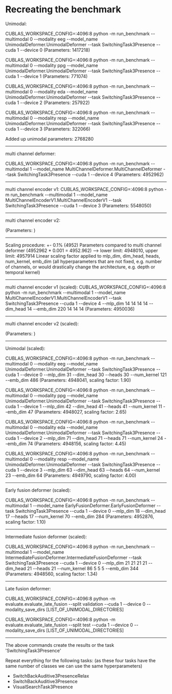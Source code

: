 # Recreating the benchmark

Unimodal:

CUBLAS_WORKSPACE_CONFIG=:4096:8 python -m run_benchmark --multimodal 0 --modality eeg --model_name UnimodalDeformer.UnimodalDeformer --task SwitchingTask3Presence --cuda 1 --device 0
(Parameters: 1417218)

CUBLAS_WORKSPACE_CONFIG=:4096:8 python -m run_benchmark --multimodal 0 --modality ppg --model_name UnimodalDeformer.UnimodalDeformer --task SwitchingTask3Presence --cuda 1 --device 1
(Parameters: 771074)

CUBLAS_WORKSPACE_CONFIG=:4096:8 python -m run_benchmark --multimodal 0 --modality eda --model_name UnimodalDeformer.UnimodalDeformer --task SwitchingTask3Presence --cuda 1 --device 2
(Parameters: 257922)

CUBLAS_WORKSPACE_CONFIG=:4096:8 python -m run_benchmark --multimodal 0 --modality resp --model_name UnimodalDeformer.UnimodalDeformer --task SwitchingTask3Presence --cuda 1 --device 3
(Parameters: 322066)

Added up unimodal parameters: 2768280

-----------

multi channel deformer:

CUBLAS_WORKSPACE_CONFIG=:4096:8 python -m run_benchmark --multimodal 1  --model_name MultiChannelDeformer.MultiChannelDeformer --task SwitchingTask3Presence --cuda 1 --device 4
(Parameters: 4952962)

-----------

multi channel encoder v1:
CUBLAS_WORKSPACE_CONFIG=:4096:8 python -m run_benchmark --multimodal 1  --model_name MultiChannelEncoderV1.MultiChannelEncoderV1 --task SwitchingTask3Presence --cuda 1 --device 3
(Parameters: 5548050)

-----------

multi channel encoder v2:

(Parameters: )

-----------

Scaling procedure: 
+- 0.1% (4952) Parameters compared to multi channel deformer (4952962 * 0.001 = 4952.962)
--> lower limit: 4948010, upper limit: 4957914
Linear scaling factor applied to mlp_dim, dim_head, heads, num_kernel, emb_dim (all hyperparameters that are not fixed, e.g. number of channels, or would drastically change the architecture, e.g. depth or temporal kernel)

-----------

multi channel encoder v1 (scaled):
CUBLAS_WORKSPACE_CONFIG=:4096:8 python -m run_benchmark --multimodal 1  --model_name MultiChannelEncoderV1.MultiChannelEncoderV1 --task SwitchingTask3Presence --cuda 1 --device 4 --mlp_dim 14 14 14 14 --dim_head 14 --emb_dim 220 14 14 14
(Parameters: 4950036)

-----------

multi channel encoder v2 (scaled):

(Parameters: )

-----------

Unimodal (scaled): 

CUBLAS_WORKSPACE_CONFIG=:4096:8 python -m run_benchmark --multimodal 0 --modality eeg --model_name UnimodalDeformer.UnimodalDeformer --task SwitchingTask3Presence --cuda 1 --device 0 --mlp_dim 31 --dim_head 30 --heads 30 --num_kernel 121 --emb_dim 486
(Parameters: 4948041, scaling factor: 1.90)

CUBLAS_WORKSPACE_CONFIG=:4096:8 python -m run_benchmark --multimodal 0 --modality ppg --model_name UnimodalDeformer.UnimodalDeformer --task SwitchingTask3Presence --cuda 1 --device 1 --mlp_dim 42 --dim_head 41 --heads 41 --num_kernel 11 --emb_dim 47
(Parameters: 4948027, scaling factor: 2.65)

CUBLAS_WORKSPACE_CONFIG=:4096:8 python -m run_benchmark --multimodal 0 --modality eda --model_name UnimodalDeformer.UnimodalDeformer --task SwitchingTask3Presence --cuda 1 --device 2 --mlp_dim 71 --dim_head 71 --heads 71 --num_kernel 24 --emb_dim 74
(Parameters: 4948156, scaling factor: 4.45)

CUBLAS_WORKSPACE_CONFIG=:4096:8 python -m run_benchmark --multimodal 0 --modality resp --model_name UnimodalDeformer.UnimodalDeformer --task SwitchingTask3Presence --cuda 1 --device 3 --mlp_dim 63 --dim_head 63 --heads 64 --num_kernel 23 --emb_dim 64
(Parameters: 4949790, scaling factor: 4.00)

-----------

Early fusion deformer (scaled):

CUBLAS_WORKSPACE_CONFIG=:4096:8 python -m run_benchmark --multimodal 1  --model_name EarlyFusionDeformer.EarlyFusionDeformer --task SwitchingTask3Presence --cuda 1 --device 0 --mlp_dim 18 --dim_head 17 --heads 17 --num_kernel 70 --emb_dim 284
(Parameters: 4952876, scaling factor: 1.10)

-----------

Intermediate fusion deformer (scaled):

CUBLAS_WORKSPACE_CONFIG=:4096:8 python -m run_benchmark --multimodal 1  --model_name IntermediateFusionDeformer.IntermediateFusionDeformer --task SwitchingTask3Presence --cuda 1 --device 0 --mlp_dim 21 21 21 21 --dim_head 21 --heads 21 --num_kernel 86 5 5 5 --emb_dim 344
(Parameters: 4948560, scaling factor: 1.34)

-----------

Late fusion deformer: 

CUBLAS_WORKSPACE_CONFIG=:4096:8 python -m evaluate.evaluate_late_fusion --split validation --cuda 1 --device 0 --modality_save_dirs [LIST_OF_UNIMODAL_DIRECTORIES]

CUBLAS_WORKSPACE_CONFIG=:4096:8 python -m evaluate.evaluate_late_fusion --split test --cuda 1 --device 0 --modality_save_dirs [LIST_OF_UNIMODAL_DIRECTORIES]

-----------

The above commands create the results or the task 'SwitchingTask3Presence'

Repeat everything for the following tasks: 
(as these four tasks have the same number of classes we can use the same hyperparameters)
- SwitchBackAuditive3PresenceRelax
- SwitchBackAuditive3Presence
- VisualSearchTask3Presence




